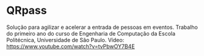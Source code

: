 # QRpass
Solução para agilizar e acelerar a entrada de pessoas em eventos. Trabalho do primeiro ano do curso de Engenharia de Computação da Escola Politécnica, Universidade de São Paulo.
Vídeo: https://www.youtube.com/watch?v=tvPbwOY7B4E
